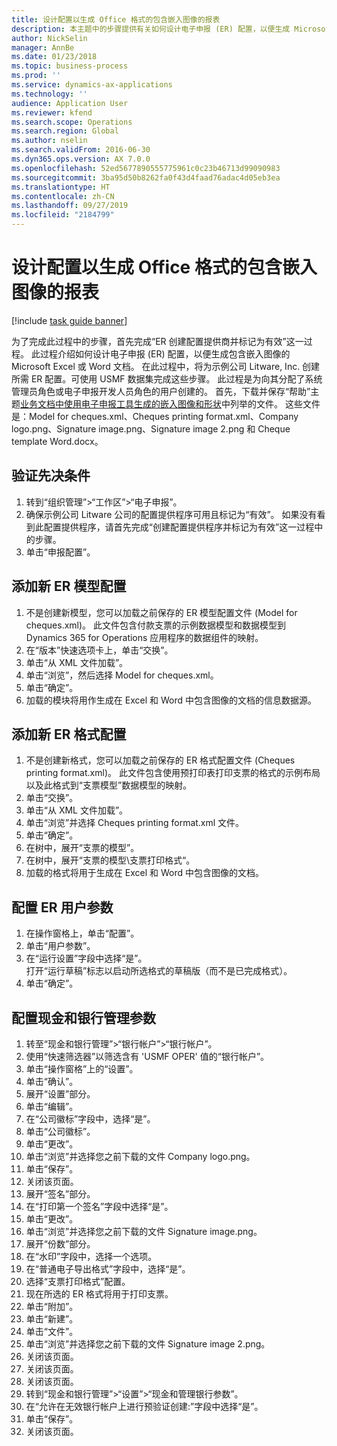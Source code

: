 ```yaml
---
title: 设计配置以生成 Office 格式的包含嵌入图像的报表
description: 本主题中的步骤提供有关如何设计电子申报 (ER) 配置，以便生成 Microsoft Office 格式（Excel 和 Word）且包含嵌入图像的电子单据的信息。
author: NickSelin
manager: AnnBe
ms.date: 01/23/2018
ms.topic: business-process
ms.prod: ''
ms.service: dynamics-ax-applications
ms.technology: ''
audience: Application User
ms.reviewer: kfend
ms.search.scope: Operations
ms.search.region: Global
ms.author: nselin
ms.search.validFrom: 2016-06-30
ms.dyn365.ops.version: AX 7.0.0
ms.openlocfilehash: 52ed5677890555775961c0c23b46713d99090983
ms.sourcegitcommit: 3ba95d50b8262fa0f43d4faad76adac4d05eb3ea
ms.translationtype: HT
ms.contentlocale: zh-CN
ms.lasthandoff: 09/27/2019
ms.locfileid: "2184799"
---
```

# <a name="design-configurations-to-generate-reports-in-office-format-that-have-embedded-images"></a>设计配置以生成 Office 格式的包含嵌入图像的报表

[!include [task guide banner](../../includes/task-guide-banner.md)]

为了完成此过程中的步骤，首先完成“ER 创建配置提供商并标记为有效”这一过程。 此过程介绍如何设计电子申报 (ER) 配置，以便生成包含嵌入图像的 Microsoft Excel 或 Word 文档。 在此过程中，将为示例公司 Litware, Inc. 创建所需 ER 配置。可使用 USMF 数据集完成这些步骤。 此过程是为向其分配了系统管理员角色或电子申报开发人员角色的用户创建的。 首先，下载并保存“帮助”主题[业务文档中使用电子申报工具生成的嵌入图像和形状](../electronic-reporting-embed-images-shapes.md)中列举的文件。 这些文件是：Model for cheques.xml、Cheques printing format.xml、Company logo.png、Signature image.png、Signature image 2.png 和 Cheque template Word.docx。

## <a name="verify-prerequisites"></a>验证先决条件  
 1. 转到“组织管理”>“工作区”>“电子申报”。  
 2. 确保示例公司 Litware 公司的配置提供程序可用且标记为“有效”。 如果没有看到此配置提供程序，请首先完成“创建配置提供程序并标记为有效”这一过程中的步骤。   
 3. 单击“申报配置”。  
 
## <a name="add-a-new-er-model-configuration"></a>添加新 ER 模型配置  
 1. 不是创建新模型，您可以加载之前保存的 ER 模型配置文件 (Model for cheques.xml)。 此文件包含付款支票的示例数据模型和数据模型到 Dynamics 365 for Operations 应用程序的数据组件的映射。   
 2. 在“版本”快速选项卡上，单击“交换”。   
 3. 单击“从 XML 文件加载”。  
 4. 单击“浏览”，然后选择 Model for cheques.xml。   
 5. 单击“确定”。  
 6. 加载的模块将用作生成在 Excel 和 Word 中包含图像的文档的信息数据源。  

## <a name="add-a-new-er-format-configuration"></a>添加新 ER 格式配置  
 1. 不是创建新格式，您可以加载之前保存的 ER 格式配置文件 (Cheques printing format.xml)。 此文件包含使用预打印表打印支票的格式的示例布局以及此格式到“支票模型”数据模型的映射。   
 2. 单击“交换”。  
 3. 单击“从 XML 文件加载”。  
 4. 单击“浏览”并选择 Cheques printing format.xml 文件。   
 5. 单击“确定”。  
 6. 在树中，展开“支票的模型”。  
 7. 在树中，展开“支票的模型\支票打印格式“。  
 8. 加载的格式将用于生成在 Excel 和 Word 中包含图像的文档。   

## <a name="configure-er-user-parameters"></a>配置 ER 用户参数  
 1. 在操作窗格上，单击“配置”。  
 2. 单击“用户参数”。  
 3. 在“运行设置”字段中选择“是”。  
  打开“运行草稿”标志以启动所选格式的草稿版（而不是已完成格式）。  
 4. 单击“确定”。  

## <a name="configure-cash--bank-management-parameters"></a>配置现金和银行管理参数  
 1. 转至“现金和银行管理”>“银行帐户”>“银行帐户”。  
 2. 使用“快速筛选器”以筛选含有 'USMF OPER' 值的“银行帐户”。  
 3. 单击“操作窗格”上的“设置”。  
 4. 单击“确认”。  
 5. 展开“设置”部分。  
 6. 单击“编辑”。  
 7. 在“公司徽标”字段中，选择“是”。  
 8. 单击“公司徽标”。  
 9. 单击“更改”。  
 10. 单击“浏览”并选择您之前下载的文件 Company logo.png。   
 11. 单击“保存”。  
 12. 关闭该页面。  
 13. 展开“签名”部分。  
 14. 在“打印第一个签名”字段中选择“是”。  
 15. 单击“更改”。  
 16. 单击“浏览”并选择您之前下载的文件 Signature image.png。   
 17. 展开“份数”部分。  
 18. 在“水印”字段中，选择一个选项。  
 19. 在“普通电子导出格式”字段中，选择“是”。  
 20. 选择“支票打印格式”配置。  
 21. 现在所选的 ER 格式将用于打印支票。  
 22. 单击“附加”。  
 23. 单击“新建”。  
 24. 单击“文件”。  
 25. 单击“浏览”并选择您之前下载的文件 Signature image 2.png。   
 26. 关闭该页面。  
 27. 关闭该页面。  
 28. 关闭该页面。  
 29. 转到“现金和银行管理”>“设置”>“现金和管理银行参数”。  
 30. 在“允许在无效银行帐户上进行预验证创建:”字段中选择“是”。  
 31. 单击“保存”。  
 32. 关闭该页面。  
